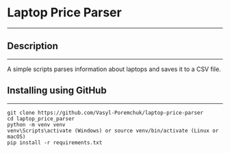 # Laptop Price Parser
<hr>

## Description
<hr>

A simple scripts parses information about laptops and saves it to a CSV file.

## Installing using GitHub
<hr>

```shell
git clone https://github.com/Vasyl-Poremchuk/laptop-price-parser
cd laptop_price_parser
python -m venv venv
venv\Scripts\activate (Windows) or source venv/bin/activate (Linux or macOS)
pip install -r requirements.txt
```
